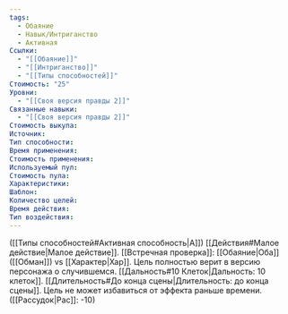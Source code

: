 ```yaml
---
tags:
  - Обаяние
  - Навык/Интриганство
  - Активная
Ссылки:
  - "[[Обаяние]]"
  - "[[Интриганство]]"
  - "[[Типы способностей]]"
Стоимость: "25"
Уровни:
  - "[[Своя версия правды 2]]"
Связанные навыки:
  - "[[Своя версия правды 2]]"
Стоимость выкупа:
Источник:
Тип способности:
Время применения:
Стоимость применения:
Используемый пул:
Стоимость пула:
Характеристики:
Шаблон:
Количество целей:
Время действия:
Тип воздействия:
---
```

([[Типы способностей#Активная способность|А]]) [[Действия#Малое действие|Малое действие]]. [[Встречная проверка]]: [[Обаяние|Оба]] ([[Обман]]) vs [[Характер|Хар]]. Цель полностью верит в версию персонажа о случившемся. [[Дальность#10 Клеток|Дальность: 10 клеток]]. [[Длительность#До конца сцены|Длительность: до конца сцены]]. Цель не может избавиться от эффекта раньше времени. ([[Рассудок|Рас]]: -10)